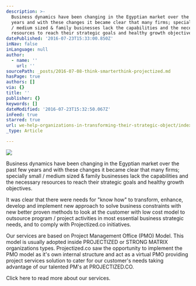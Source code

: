 ```yaml
---
description: >-
  Business dynamics have been changing in the Egyptian market over the past few
  years and with these changes it became clear that many firms; specially small
  / medium sized & family businesses lack the capabilities and the necessary
  resources to reach their strategic goals and healthy growth objectives.
datePublished: '2016-07-23T15:33:00.850Z'
inNav: false
inLanguage: null
author:
  - name: ''
    url: ''
sourcePath: _posts/2016-07-08-think-smarterthink-projectized.md
hasPage: true
authors: []
via: {}
title: ''
publisher: {}
keywords: []
dateModified: '2016-07-23T15:32:50.067Z'
inFeed: true
starred: true
url: we-help-organizations-in-transforming-their-strategic-object/index.html
_type: Article

---
```

![](https://imgflo.herokuapp.com/graph/vahj1ThiexotieMo/93df4b4bb7744d5f867af6397959b0ec/croprotate.png?cropheight=864&cropwidth=1390&degrees=0&input=https%3A%2F%2Fthe-grid-user-content.s3-us-west-2.amazonaws.com%2Fbb7245d9-266e-4f32-b20d-cbbf0fb904f1.png&x=0&y=0)

Business dynamics have been changing in the Egyptian market over the past few years and with these changes it became clear that many firms; specially small / medium sized & family businesses lack the capabilities and the necessary resources to reach their strategic goals and healthy growth objectives.

It was clear that there were needs for "know how" to transform, enhance, develop and implement new approach to solve business constraints with new better proven methods to look at the customer with low cost model to outsource program / project activities in most essential business strategic needs, and to comply with Projectized.co initiatives.

Our services are based on Project Management Office (PMO) Model. This model is usually adopted inside PROJECTIZED or STRONG MATRIX organizations types. Projectized.co saw the opportunity to implement the PMO model as it's own internal structure and act as a virtual PMO providing project services solution to cater for our customer's needs taking advantage of our talented PM's at PROJECTIZED.CO.

Click here to read more about our services.